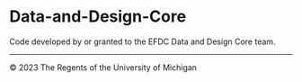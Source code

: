 # Data-and-Design-Core
Code developed by or granted to the EFDC Data and Design Core team.

----
© 2023 The Regents of the University of Michigan
